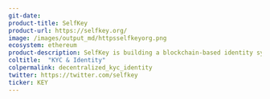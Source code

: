 ```yaml
---
git-date:
product-title: SelfKey
product-url: https://selfkey.org/
image: /images/output_md/httpsselfkeyorg.png
ecosystem: ethereum
product-description: SelfKey is building a blockchain-based identity system that allows identity owners to truly own, control and manage their digital identity.
coltitle:  "KYC & Identity"
colpermalink: decentralized_kyc_identity
twitter: https://twitter.com/selfkey
ticker: KEY
---
```

